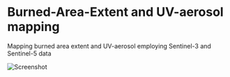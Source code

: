 # Burned-Area-Extent and UV-aerosol mapping
Mapping burned area extent and UV-aerosol employing Sentinel-3 and Sentinel-5 data

![Screenshot](animated_RBR.gif)
